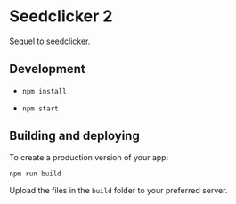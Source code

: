 # Seedclicker 2

Sequel to [seedclicker](https://github.com/gummangummangumman/seedclicker).

## Development

-   `npm install`

-   `npm start`

## Building and deploying

To create a production version of your app:

```bash
npm run build
```

Upload the files in the `build` folder to your preferred server.
